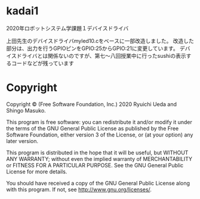 # kadai1
2020年ロボットシステム学課題１デバイスドライバ

上田先生のデバイスドライバmyled10.cをベースに一部改造しました。
改造した部分は、出力を行うGPIOピンをGPIO:25からGPIO:21に変更しています。
デバイスドライバとは関係ないのですが、第七～八回授業中に行ったsushiの表示するコードなどが残っています
# Copyright
Copyright © (Free Software Foundation, Inc.) 2020  Ryuichi Ueda and Shingo Masuko. 

This program is free software: you can redistribute it and/or modify
    it under the terms of the GNU General Public License as published by
    the Free Software Foundation, either version 3 of the License, or
    (at your option) any later version.

This program is distributed in the hope that it will be useful,
    but WITHOUT ANY WARRANTY; without even the implied warranty of
    MERCHANTABILITY or FITNESS FOR A PARTICULAR PURPOSE.  See the
    GNU General Public License for more details.

You should have received a copy of the GNU General Public License
    along with this program.  If not, see <http://www.gnu.org/licenses/>.
